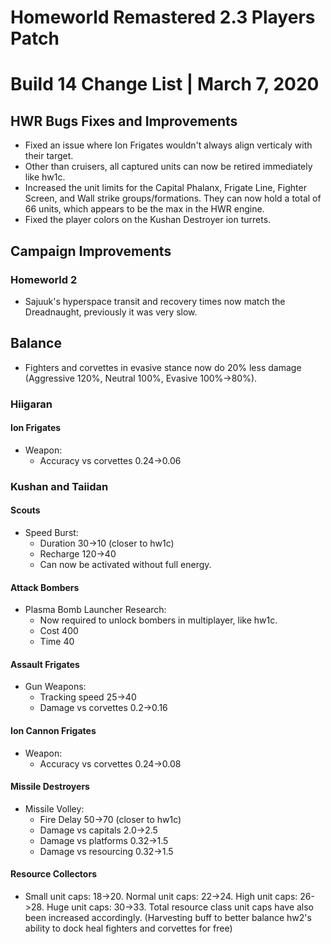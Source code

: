 # Homeworld Remastered 2.3 Players Patch
# Build 14 Change List | March 7, 2020

## HWR Bugs Fixes and Improvements
* Fixed an issue where Ion Frigates wouldn't always align verticaly with their target.
* Other than cruisers, all captured units can now be retired immediately like hw1c.
* Increased the unit limits for the Capital Phalanx, Frigate Line, Fighter Screen, and Wall strike groups/formations. They can now hold a total of 66 units, which appears to be the max in the HWR engine.
* Fixed the player colors on the Kushan Destroyer ion turrets.

## Campaign Improvements
### Homeworld 2
* Sajuuk's hyperspace transit and recovery times now match the Dreadnaught, previously it was very slow.

## Balance
* Fighters and corvettes in evasive stance now do 20% less damage (Aggressive 120%, Neutral 100%, Evasive 100%->80%).

### Hiigaran

#### Ion Frigates
* Weapon:
    * Accuracy vs corvettes 0.24->0.06

### Kushan and Taiidan

#### Scouts
* Speed Burst:
    * Duration 30->10 (closer to hw1c)
    * Recharge 120->40
    * Can now be activated without full energy.

#### Attack Bombers
* Plasma Bomb Launcher Research:
    * Now required to unlock bombers in multiplayer, like hw1c.
    * Cost 400
    * Time 40

#### Assault Frigates
* Gun Weapons:
    * Tracking speed 25->40
    * Damage vs corvettes 0.2->0.16

#### Ion Cannon Frigates
* Weapon:
    * Accuracy vs corvettes 0.24->0.08

#### Missile Destroyers
* Missile Volley:
    * Fire Delay 50->70 (closer to hw1c)
    * Damage vs capitals 2.0->2.5
    * Damage vs platforms 0.32->1.5
    * Damage vs resourcing 0.32->1.5

#### Resource Collectors
* Small unit caps: 18->20. Normal unit caps: 22->24. High unit caps: 26->28. Huge unit caps: 30->33. Total resource class unit caps have also been increased accordingly. (Harvesting buff to better balance hw2's ability to dock heal fighters and corvettes for free)